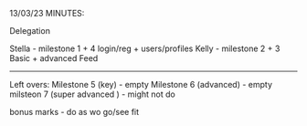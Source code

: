 13/03/23
MINUTES:

Delegation

Stella - milestone 1 + 4 login/reg + users/profiles
Kelly - milestone 2 + 3 Basic + advanced Feed

---
Left overs:
Milestone 5 (key)            - empty
Milestone 6 (advanced)       - empty
milsteon 7 (super advanced ) - might not do

bonus marks - do as wo go/see fit